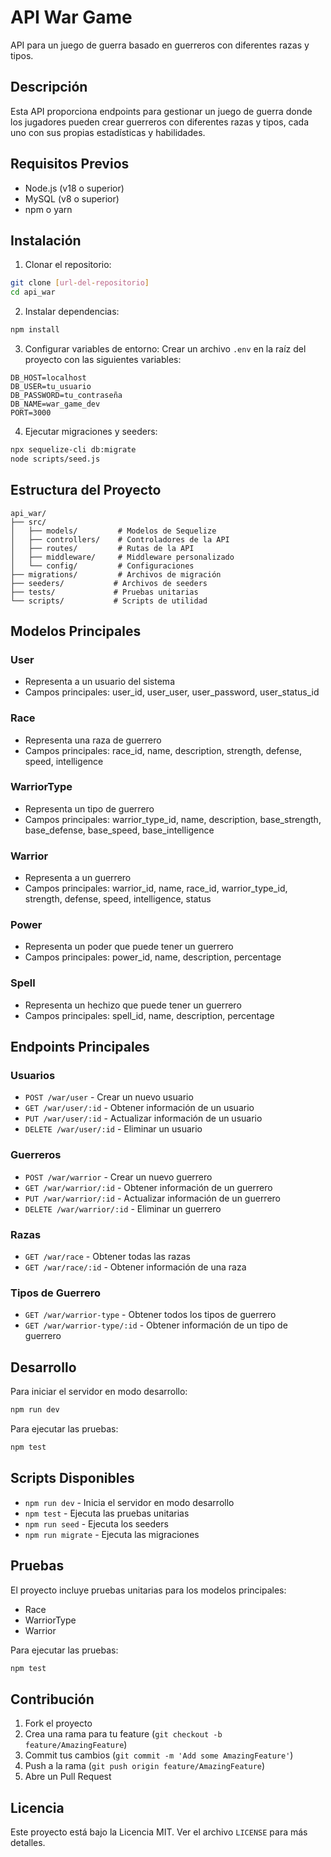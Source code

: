 # API War Game

API para un juego de guerra basado en guerreros con diferentes razas y tipos.

## Descripción

Esta API proporciona endpoints para gestionar un juego de guerra donde los jugadores pueden crear guerreros con diferentes razas y tipos, cada uno con sus propias estadísticas y habilidades.

## Requisitos Previos

- Node.js (v18 o superior)
- MySQL (v8 o superior)
- npm o yarn

## Instalación

1. Clonar el repositorio:
```bash
git clone [url-del-repositorio]
cd api_war
```

2. Instalar dependencias:
```bash
npm install
```

3. Configurar variables de entorno:
Crear un archivo `.env` en la raíz del proyecto con las siguientes variables:
```env
DB_HOST=localhost
DB_USER=tu_usuario
DB_PASSWORD=tu_contraseña
DB_NAME=war_game_dev
PORT=3000
```

4. Ejecutar migraciones y seeders:
```bash
npx sequelize-cli db:migrate
node scripts/seed.js
```

## Estructura del Proyecto

```
api_war/
├── src/
│   ├── models/         # Modelos de Sequelize
│   ├── controllers/    # Controladores de la API
│   ├── routes/         # Rutas de la API
│   ├── middleware/     # Middleware personalizado
│   └── config/         # Configuraciones
├── migrations/         # Archivos de migración
├── seeders/           # Archivos de seeders
├── tests/             # Pruebas unitarias
└── scripts/           # Scripts de utilidad
```

## Modelos Principales

### User
- Representa a un usuario del sistema
- Campos principales: user_id, user_user, user_password, user_status_id

### Race
- Representa una raza de guerrero
- Campos principales: race_id, name, description, strength, defense, speed, intelligence

### WarriorType
- Representa un tipo de guerrero
- Campos principales: warrior_type_id, name, description, base_strength, base_defense, base_speed, base_intelligence

### Warrior
- Representa a un guerrero
- Campos principales: warrior_id, name, race_id, warrior_type_id, strength, defense, speed, intelligence, status

### Power
- Representa un poder que puede tener un guerrero
- Campos principales: power_id, name, description, percentage

### Spell
- Representa un hechizo que puede tener un guerrero
- Campos principales: spell_id, name, description, percentage

## Endpoints Principales

### Usuarios
- `POST /war/user` - Crear un nuevo usuario
- `GET /war/user/:id` - Obtener información de un usuario
- `PUT /war/user/:id` - Actualizar información de un usuario
- `DELETE /war/user/:id` - Eliminar un usuario

### Guerreros
- `POST /war/warrior` - Crear un nuevo guerrero
- `GET /war/warrior/:id` - Obtener información de un guerrero
- `PUT /war/warrior/:id` - Actualizar información de un guerrero
- `DELETE /war/warrior/:id` - Eliminar un guerrero

### Razas
- `GET /war/race` - Obtener todas las razas
- `GET /war/race/:id` - Obtener información de una raza

### Tipos de Guerrero
- `GET /war/warrior-type` - Obtener todos los tipos de guerrero
- `GET /war/warrior-type/:id` - Obtener información de un tipo de guerrero

## Desarrollo

Para iniciar el servidor en modo desarrollo:
```bash
npm run dev
```

Para ejecutar las pruebas:
```bash
npm test
```

## Scripts Disponibles

- `npm run dev` - Inicia el servidor en modo desarrollo
- `npm test` - Ejecuta las pruebas unitarias
- `npm run seed` - Ejecuta los seeders
- `npm run migrate` - Ejecuta las migraciones

## Pruebas

El proyecto incluye pruebas unitarias para los modelos principales:
- Race
- WarriorType
- Warrior

Para ejecutar las pruebas:
```bash
npm test
```

## Contribución

1. Fork el proyecto
2. Crea una rama para tu feature (`git checkout -b feature/AmazingFeature`)
3. Commit tus cambios (`git commit -m 'Add some AmazingFeature'`)
4. Push a la rama (`git push origin feature/AmazingFeature`)
5. Abre un Pull Request

## Licencia

Este proyecto está bajo la Licencia MIT. Ver el archivo `LICENSE` para más detalles.
